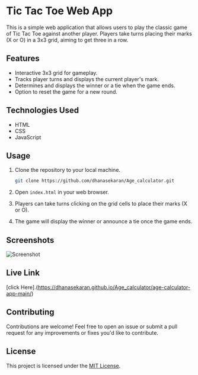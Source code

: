 
# Tic Tac Toe Web App

This is a simple web application that allows users to play the classic game of Tic Tac Toe against another player. Players take turns placing their marks (X or O) in a 3x3 grid, aiming to get three in a row.

## Features

- Interactive 3x3 grid for gameplay.
- Tracks player turns and displays the current player's mark.
- Determines and displays the winner or a tie when the game ends.
- Option to reset the game for a new round.



## Technologies Used

- HTML
- CSS
- JavaScript

## Usage

1. Clone the repository to your local machine.
   ```bash
   git clone https://github.com/dhanasekaran/Age_calculator.git
   ```

2. Open `index.html` in your web browser.

3. Players can take turns clicking on the grid cells to place their marks (X or O).

4. The game will display the winner or announce a tie once the game ends.

## Screenshots

![Screenshot](age-calculator-app-main/design/active-states.jpg)

## Live Link
[click Here].(https://dhanasekaran.github.io/Age_calculator/age-calculator-app-main/)

## Contributing

Contributions are welcome! Feel free to open an issue or submit a pull request for any improvements or fixes you'd like to contribute.
## License

This project is licensed under the [MIT License](LICENSE).
